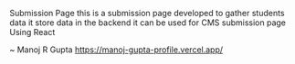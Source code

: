 Submission Page
this is a submission page
developed to gather students data
it store data in the backend
it can be used for CMS
submission page
Using React

~ Manoj R Gupta
https://manoj-gupta-profile.vercel.app/